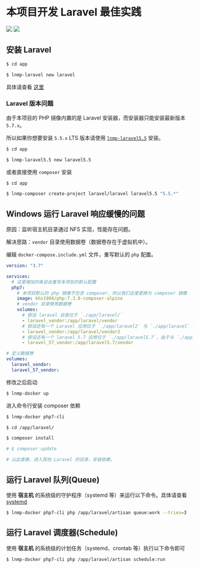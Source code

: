 # 本项目开发 Laravel 最佳实践

[![](https://img.shields.io/badge/AD-%E8%85%BE%E8%AE%AF%E4%BA%91%E5%AE%B9%E5%99%A8%E6%9C%8D%E5%8A%A1-blue.svg)](https://cloud.tencent.com/redirect.php?redirect=10058&cps_key=3a5255852d5db99dcd5da4c72f05df61) [![](https://img.shields.io/badge/Support-%E8%85%BE%E8%AE%AF%E4%BA%91%E8%87%AA%E5%AA%92%E4%BD%93-brightgreen.svg)](https://cloud.tencent.com/developer/support-plan?invite_code=13vokmlse8afh)

## 安装 Laravel

```bash
$ cd app

$ lnmp-laravel new laravel
```

具体请查看 [这里](command.md)

### Laravel 版本问题

由于本项目的 PHP 镜像内置的是 Laravel 安装器，而安装器只能安装最新版本 `5.7.x`。

所以如果你想要安装 `5.5.x` LTS 版本请使用 [`lnmp-laravel5.5`](command.md) 安装。

```bash
$ cd app

$ lnmp-laravel5.5 new laravel5.5
```

或者直接使用 `composer` 安装

```bash
$ cd app

$ lnmp-composer create-project laravel/laravel laravel5.5 "5.5.*"
```

## Windows 运行 Laravel 响应缓慢的问题

原因：监听宿主机目录通过 NFS 实现，性能存在问题。

解决思路：`vendor` 目录使用数据卷（数据卷存在于虚拟机中）。

编辑 `docker-compose.include.yml` 文件，重写默认的 `php` 配置。

```yaml
version: "3.7"

services:
  # 这里增加的条目会重写本项目的默认配置
  php7:
    # 本项目默认的 php 镜像不包含 composer，所以我们这里更换为 composer 镜像
    image: khs1994/php:7.3.0-composer-alpine
    # vendor 目录使用数据卷
    volumes:
      # 假设 laravel 目录位于 `./app/laravel/`
      - laravel_vendor:/app/laravel/vendor
      # 假设还有一个 Laravel 应用位于 `./app/laravel2` 与 `./app/laravel` 版本一致（依赖一致），那么可以共用 vendor 数据卷
      - laravel_vendor:/app/laravel/vendor2
      # 假设还有一个 laravel 5.7 应用位于 `./app/laravel5.7`，由于与 `./app/laravel` 依赖不一致，必须使用新的数据卷
      - laravel_57_vendor:/app/laravel5.7/vendor

# 定义数据卷
volumes:
  laravel_vendor:
  laravel_57_vendor:
```

修改之后启动

```bash
$ lnmp-docker up
```

进入命令行安装 composer 依赖

```bash
$ lnmp-docker php7-cli

$ cd /app/laravel/

$ composer install

# $ composer update

# 以此类推，进入其他 Laravel 的目录，安装依赖。
```

## 运行 Laravel 队列(Queue)

使用 **宿主机** 的系统级的守护程序（systemd 等）来运行以下命令。具体请查看 [systemd](systemd.md)

```bash
$ lnmp-docker php7-cli php /app/laravel/artisan queue:work --tries=3
```

## 运行 Laravel 调度器(Schedule)

使用 **宿主机** 的系统级的计划任务（systemd、crontab 等）执行以下命令即可

```bash
$ lnmp-docker php7-cli php /app/laravel/artisan schedule:run
```
